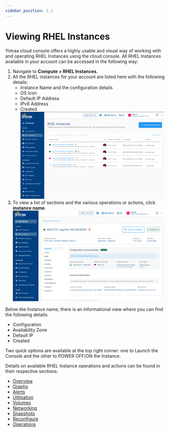 ```yaml
---
sidebar_position: 2.1
---
```

# Viewing RHEL Instances

Yntraa cloud console offers a highly usable and visual way of working with and operating RHEL Instances using the cloud console. All RHEL Instances available in your account can be accessed in the following way:

1. Navigate to **Compute > RHEL Instances**.
2. All the RHEL instances for your account are listed here with the following details:
	- Instance Name and the configuration details
	- OS Icon
	- Default IP Address
	- IPv6 Address
	- Created
![rhelcreation](img/rhelcreation.png)
3. To view a list of sections and the various operations or actions, click **instance name**.
![rheloverview](img/rheloverview.png)

Below the Instance name, there is an informational view where you can find the following details:
- Configuration
- Availability Zone
- Default IP
- Created 

Two quick options are available at the top right corner: one to Launch the Console and the other to POWER OFF/ON the Instance.
 
Details on available RHEL Instance operations and actions can be found in their respective sections:

- [Overview](docs/Subscribers/Compute/RHELInstances/Overview.md)
- [Graphs](/docs/Subscribers/Compute/RHELInstances/ViewingGraphsandUtilization#graphs)
- [Alerts](docs/Subscribers/Compute/RHELInstances/ConfiguringAlerts.md)
- [Utilisation](/docs/Subscribers/Compute/RHELInstances/ViewingGraphsandUtilization#utilisation-historical)
- [Volumes](docs/Subscribers/Compute/RHELInstances/VolumeManagement.md)
- [Networking](docs/Subscribers/Compute/RHELInstances/NetworkingManagement.md)
- [Snapshots](WorkingwithSnapshots.md)
- [Reconfigure](ReconfiguringRHELInstances.md)
- [Operations](RHELInstanceOperations.md)




